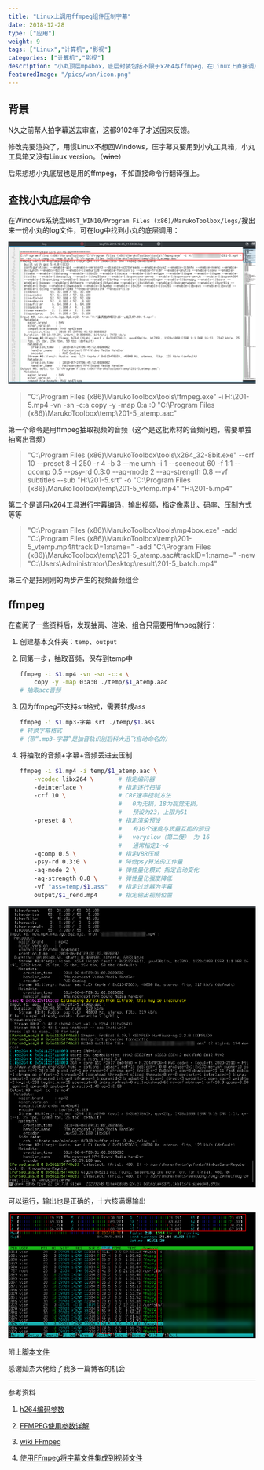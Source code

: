 ```yaml
---
title: "Linux上调用ffmpeg组件压制字幕"
date: 2018-12-28
type: ["应用"]
weight: 9
tags: ["Linux","计算机","影视"]
categories: ["计算机","影视"]
description: "小丸顶层mp4box，底层封装包括不限于x264与ffmpeg，在Linux上直接调用ffmpeg完成在字幕压制"
featuredImage: "/pics/wan/icon.png"
---
```


## 背景
N久之前帮人拍字幕送去审查，这都9102年了才送回来反馈。

修改完要渲染了，用惯Linux不想回Windows，压字幕又要用到小丸工具箱，小丸工具箱又没有Linux version。（~~wine~~）

后来想想小丸底层也是用的ffmpeg，不如直接命令行翻译强上。

## 查找小丸底层命令

在Windows系统盘``HOST_WIN10/Program Files (x86)/MarukoToolbox/logs/``搜出来一份小丸的log文件，可在log中找到小丸的底层调用：

![](/pics/wan/00.png)

> "C:\Program Files (x86)\MarukoToolbox\tools\ffmpeg.exe" -i H:\201-5.mp4 -vn -sn -c:a copy -y -map 0:a :0 "C:\Program Files (x86)\MarukoToolbox\temp\201-5_atemp.aac" 

第一个命令是用ffmpeg抽取视频的音频（这个是这批素材的音频问题，需要单独抽离出音频）

> "C:\Program Files (x86)\MarukoToolbox\tools\x264_32-8bit.exe" --crf 10 --preset 8  -I 250 -r 4 -b 3 --me umh -i 1 --scenecut 60 -f 1:1 --qcomp 0.5 --psy-rd 0.3:0 --aq-mode 2 --aq-strength 0.8 --vf subtitles --sub "H:\201-5.srt" -o "C:\Program Files (x86)\MarukoToolbox\temp\201-5_vtemp.mp4" "H:\201-5.mp4" 

第二个是调用x264工具进行字幕编码，输出视频，指定像素比、码率、压制方式等等

> "C:\Program Files (x86)\MarukoToolbox\tools\mp4box.exe" -add "C:\Program Files (x86)\MarukoToolbox\temp\201-5_vtemp.mp4#trackID=1:name=" -add "C:\Program Files (x86)\MarukoToolbox\temp\201-5_atemp.aac#trackID=1:name=" -new "C:\Users\Administrator\Desktop\result\201-5_batch.mp4" 

第三个是把刚刚的两步产生的视频音频组合

## ffmpeg

在查阅了一些资料后，发现抽离、渲染、组合只需要用ffmpeg就行：

1. 创建基本文件夹：``temp``、``output``

2. 同第一步，抽取音频，保存到temp中
    ```bash
    ffmpeg -i $1.mp4 -vn -sn -c:a \
        copy -y -map 0:a:0 ./temp/$1_atemp.aac
    # 抽取acc音频
    ```

3. 因为ffmpeg不支持srt格式，需要转成ass
    ```bash
    ffmpeg -i $1.mp3-字幕.srt ./temp/$1.ass
    # 转换字幕格式
    #（带“.mp3-字幕”是抽音轨识别后科大迅飞自动命名的）
    ```

4. 将抽取的音频+字幕+音频丢进去压制
    ```bash
    ffmpeg -i $1.mp4 -i temp/$1_atemp.aac \
        -vcodec libx264 \       # 指定编码器
        -deinterlace \          # 指定逐行扫描
        -crf 10 \               # CRF速率控制方法
                                #   0为无损，18为视觉无损，
                                #   预设为23，上限为51
        -preset 8 \             # 指定渲染预设
                                #   有10个速度与质量互扼的预设
                                #   veryslow（第二慢） 为 16
                                #   通常指定1～6
        -qcomp 0.5 \            # 指定VBR压缩
        -psy-rd 0.3:0 \         # 降低psy算法的工作量
        -aq-mode 2 \            # 弹性量化模式 指定自动变化
        -aq-strength 0.8 \      # 弹性量化强度降低
        -vf "ass=temp/$1.ass"   # 指定过滤器为字幕
        output/$1_rend.mp4      # 指定输出视频位置
    ```

![](/pics/wan/01.png)

可以运行，输出也是正确的，十六核满爆输出

![](/pics/wan/02.png)


附上[脚本文件](/files/ffmpeg.sh)

感谢灿杰大佬给了我多一篇博客的机会

---
参考资料

1. [h264编码参数](https://www.jianshu.com/p/b46a33dd958d)

2. [FFMPEG使用参数详解](https://zhuanlan.zhihu.com/p/31674583)

3. [wiki FFmpeg](http://wiki.webmproject.org/ffmpeg)

4. [使用FFmpeg将字幕文件集成到视频文件](https://www.yaosansi.com/post/ffmpeg-burn-subtitles-into-video/)